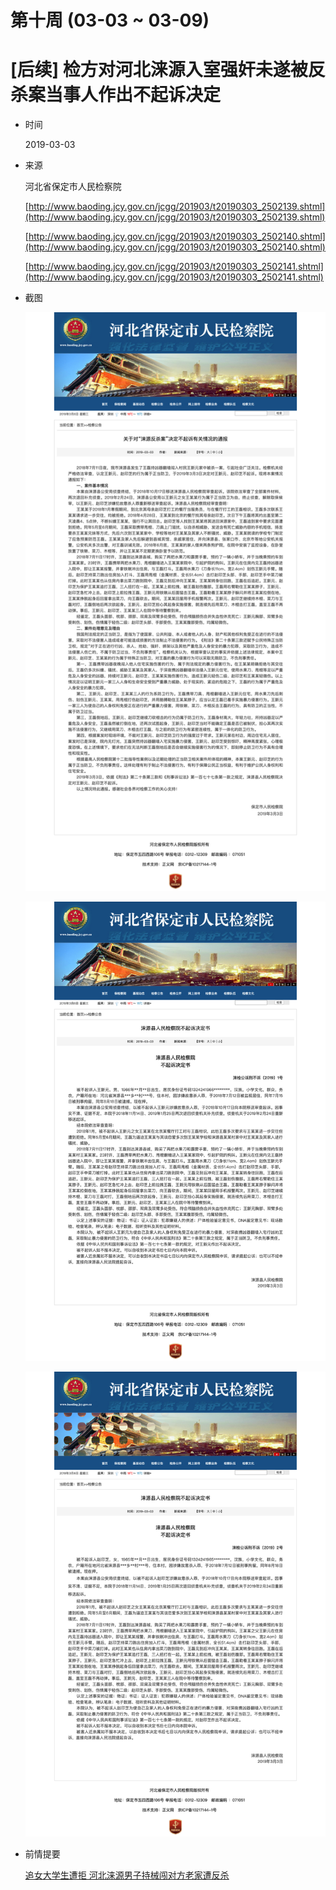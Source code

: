 第十周 (03-03 ~ 03-09)
======

# [后续] 检方对河北涞源入室强奸未遂被反杀案当事人作出不起诉决定

+ 时间

    2019-03-03
    
+ 来源

    河北省保定市人民检察院
    
    [http://www.baoding.jcy.gov.cn/jcgg/201903/t20190303_2502139.shtml](http://www.baoding.jcy.gov.cn/jcgg/201903/t20190303_2502139.shtml)
    
    [http://www.baoding.jcy.gov.cn/jcgg/201903/t20190303_2502140.shtml](http://www.baoding.jcy.gov.cn/jcgg/201903/t20190303_2502140.shtml)
    
    [http://www.baoding.jcy.gov.cn/jcgg/201903/t20190303_2502141.shtml](http://www.baoding.jcy.gov.cn/jcgg/201903/t20190303_2502141.shtml)
    
+ 截图

    ![截图](assets/2019-03-03-self-defense.png)

    ![截图](assets/2019-03-03-self-defense-01.png)

    ![截图](assets/2019-03-03-self-defense-02.png)

+ 前情提要

    [追女大学生遭拒 河北涞源男子持械闯对方老家遭反杀](../03/README.md#追女大学生遭拒-河北涞源男子持械闯对方老家遭反杀)
